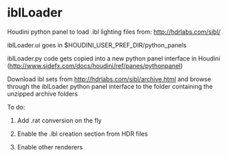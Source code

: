# iblLoader
Houdini python panel to load .ibl lighting files from: http://hdrlabs.com/sibl/

iblLoader.ui goes in $HOUDINI_USER_PREF_DIR/python_panels

iblLoader.py code gets copied into a new python panel interface in Houdini (http://www.sidefx.com/docs/houdini/ref/panes/pythonpanel)

Download ibl sets from http://hdrlabs.com/sibl/archive.html and browse through the iblLoader python panel interface to the folder containing the unzipped archive folders

To do:

1) Add .rat conversion on the fly

2) Enable the .ibl creation section from HDR files

3) Enable other renderers
